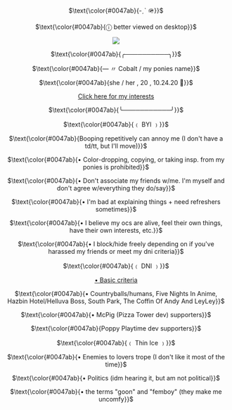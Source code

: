 <div align="center">

<p>
$\text{\color{#0047ab}{-ˏˋ 🪖}}$
</p>
<p>
<p>
$\text{\color{#0047ab}{ⓘ better viewed on desktop}}$
</p>
<p>
<img src="https://i.imgur.com/8qrqPvd.png" />
</p>
<p>

<p>
$\text{\color{#0047ab}{╭──────────╮}}$
</p>
<p>
<p>
$\text{\color{#0047ab}{— 〃 Cobalt / my ponies name}}$
</p>
<p>
$\text{\color{#0047ab}{she / her , 20 , 10.24.20 💙}}$
</p>
<p>
	
[Click here for my interests](https://github.com/cobaltpng/thefootsoldier)
</p>
<p>
$\text{\color{#0047ab}{╰───────────╯}}$
</p>
<p>
$\text{\color{#0047ab}{﹙ BYI ﹚}}$
</p>
<p>
$\text{\color{#0047ab}{Booping repetitively can annoy me (I don't have a td/tt, but I'll move)}}$
</p>
<p>
$\text{\color{#0047ab}{• Color-dropping, copying, or taking insp. from my ponies is prohibited}}$
</p>
<p>
$\text{\color{#0047ab}{• Don't associate my friends w/me. I'm myself and don't agree w/everything they do/say}}$
</p>
<p>
$\text{\color{#0047ab}{• I'm bad at explaining things + need refreshers sometimes}}$
</p>
<p>
$\text{\color{#0047ab}{• I believe my ocs are alive, feel their own things, have their own interests, etc.}}$
</p>

<p>$\text{\color{#0047ab}{• I block/hide freely depending on if you've harassed my friends or meet my dni criteria}}$
</p>
</p>
</p>
<p>$\text{\color{#0047ab}{﹙ DNI ﹚}}$
</p>
</p>
<p>
	
[• Basic criteria](https://basic-dni.crd.co/)
</p>
</p>
<p>$\text{\color{#0047ab}{• Countryballs/humans, Five Nights In Anime, Hazbin Hotel/Helluva Boss, South Park, The Coffin Of Andy And LeyLey}}$
</p>
<p>$\text{\color{#0047ab}{• McPig (Pizza Tower dev) supporters}}$
</p>
</p>
<p>$\text{\color{#0047ab}{Poppy Playtime dev supporters}}$
</p>
<p>
$\text{\color{#0047ab}{﹙ Thin Ice ﹚}}$
</p>
<p>
$\text{\color{#0047ab}{• Enemies to lovers trope (I don't like it most of the time}}$
</p>
<p>
$\text{\color{#0047ab}{• Politics (idm hearing it, but am not political}}$
</p>

<p>
$\text{\color{#0047ab}{• the terms "goon" and "femboy" (they make me uncomfy}}$
</p>
